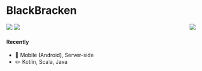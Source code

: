 # BlackBracken

<img align="right" src="https://github-readme-stats.vercel.app/api/top-langs/?username=blackbracken&layout=compact&hide=html&theme=nord"/>

![](https://img.shields.io/badge/madewith-protein-60d1bc.svg?style=for-the-badge)
![](https://img.shields.io/badge/license-humanrights-bf5050.svg?style=for-the-badge)

#### Recently

- :wrench: Mobile (Android), Server-side
- :pencil2: Kotlin, Scala, Java
